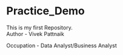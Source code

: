 # Practice_Demo
This is my first Repository.
<br>
Author - Vivek Pattnaik

Occupation - Data Analyst/Business Analyst
